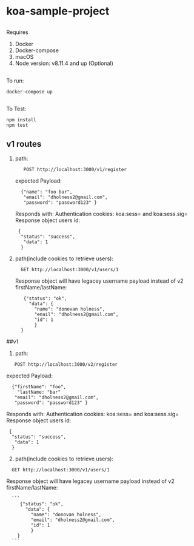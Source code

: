 # koa-sample-project

##

Requires

1. Docker
2. Docker-compose
3. macOS
4. Node version: v8.11.4 and up (Optional)

##

To run:

```
docker-compose up
```

##

To Test:

```
npm install
npm test
```

## v1 routes

1. path:
   ```
      POST http://localhost:3000/v1/register
   ```
   expected Payload:
   ```
     {"name": "foo bar",
      "email": "dholness2@gmail.com",
      "password": "password123" }
   ```
   Responds with:
   Authentication cookies: koa:sess= and koa:sess.sig=  
   Response object users id:
   ```
    {
     "status": "success",
      "data": 1
     }
   ```
2. path(include cookies to retrieve users):
   ```
     GET http://localhost:3000/v1/users/1
   ```
   Response object will have legacey username payload instead of v2 firstName/lastName:

      ```
         {"status": "ok",
           "data": {
             "name": "donovan holness",
             "email": "dholness2@gmail.com",
             "id": 1
             }
        }
      ```
 ##v1
   1. path:
   ```
      POST http://localhost:3000/v2/register
   ```
   expected Payload:
   ```
     {"firstName": "foo",
       "lastName: "bar"
      "email": "dholness2@gmail.com",
      "password": "password123" }
   ```
   Responds with:
   Authentication cookies: koa:sess= and koa:sess.sig=  
   Response object users id:
   ```
    {
     "status": "success",
      "data": 1
     }
   ```
  2. path(include cookies to retrieve users):
   ```
     GET http://localhost:3000/v1/users/1
   ```
   Response object will have legacey username payload instead of v2 firstName/lastName:

      ```
         {"status": "ok",
           "data": {
             "name": "donovan holness",
             "email": "dholness2@gmail.com",
             "id": 1
             }
        }
      ```
   ```